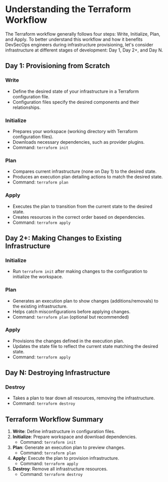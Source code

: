 # Understanding the Terraform Workflow

The Terraform workflow generally follows four steps: Write, Initialize, Plan, and Apply. To better understand this workflow and how it benefits DevSecOps engineers during infrastructure provisioning, let's consider infrastructure at different stages of development: Day 1, Day 2+, and Day N.

## Day 1: Provisioning from Scratch

### Write
- Define the desired state of your infrastructure in a Terraform configuration file.
- Configuration files specify the desired components and their relationships.

### Initialize
- Prepares your workspace (working directory with Terraform configuration files).
- Downloads necessary dependencies, such as provider plugins.
- Command: `terraform init`

### Plan
- Compares current infrastructure (none on Day 1) to the desired state.
- Produces an execution plan detailing actions to match the desired state.
- Command: `terraform plan`

### Apply
- Executes the plan to transition from the current state to the desired state.
- Creates resources in the correct order based on dependencies.
- Command: `terraform apply`

## Day 2+: Making Changes to Existing Infrastructure

### Initialize
- Run `terraform init` after making changes to the configuration to initialize the workspace.

### Plan
- Generates an execution plan to show changes (additions/removals) to the existing infrastructure.
- Helps catch misconfigurations before applying changes.
- Command: `terraform plan` (optional but recommended)

### Apply
- Provisions the changes defined in the execution plan.
- Updates the state file to reflect the current state matching the desired state.
- Command: `terraform apply`

## Day N: Destroying Infrastructure

### Destroy
- Takes a plan to tear down all resources, removing the infrastructure.
- Command: `terraform destroy`

## Terraform Workflow Summary

1. **Write**: Define infrastructure in configuration files.
2. **Initialize**: Prepare workspace and download dependencies.
   - Command: `terraform init`
3. **Plan**: Generate an execution plan to preview changes.
   - Command: `terraform plan`
4. **Apply**: Execute the plan to provision infrastructure.
   - Command: `terraform apply`
5. **Destroy**: Remove all infrastructure resources.
   - Command: `terraform destroy`
